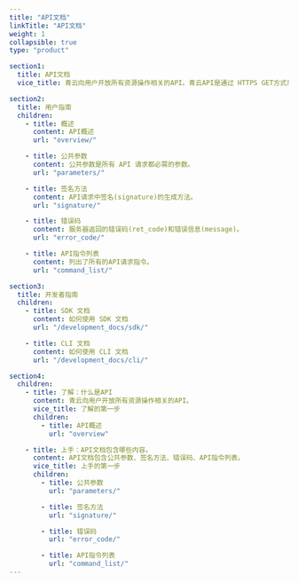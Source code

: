 ```yaml
---
title: "API文档"
linkTitle: "API文档"
weight: 1
collapsible: true
type: "product"

section1:
  title: API文档
  vice_title: 青云向用户开放所有资源操作相关的API。青云API是通过 HTTPS GET方式来调用的。 

section2:
  title: 用户指南
  children:
    - title: 概述
      content: API概述
      url: "overview/"

    - title: 公共参数
      content: 公共参数是所有 API 请求都必需的参数。
      url: "parameters/"

    - title: 签名方法
      content: API请求中签名(signature)的生成方法。
      url: "signature/"

    - title: 错误码
      content: 服务器返回的错误码(ret_code)和错误信息(message)。
      url: "error_code/"

    - title: API指令列表
      content: 列出了所有的API请求指令。
      url: "command_list/"

section3:
  title: 开发者指南
  children:
    - title: SDK 文档
      content: 如何使用 SDK 文档
      url: "/development_docs/sdk/"

    - title: CLI 文档
      content: 如何使用 CLI 文档
      url: "/development_docs/cli/"

section4:
  children:
    - title: 了解：什么是API
      content: 青云向用户开放所有资源操作相关的API。
      vice_title: 了解的第一步
      children:
        - title: API概述
          url: "overview" 

    - title: 上手：API文档包含哪些内容。
      content: API文档包含公共参数、签名方法、错误码、API指令列表。
      vice_title: 上手的第一步
      children: 
        - title: 公共参数
          url: "parameters/"

        - title: 签名方法
          url: "signature/"

        - title: 错误码
          url: "error_code/"

        - title: API指令列表
          url: "command_list/"
---
```


<!-- type: "product" 这个参数表明这是一个产品index页面 -->
<!-- section1 为产品index页面 主标题 副标题 video  video_img为视频图片  -->
<!-- section2 为产品index页面 第一个大块的用户文档配置  -->
<!-- section3 为产品index页面 第二个大块的开发者文档配置  -->
<!-- section4 为产品index页面 第三个大块的学习路径配置  -->
